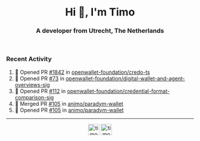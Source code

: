 <h1 align="center">Hi 👋, I'm Timo</h1>
<h3 align="center">A developer from Utrecht, The Netherlands</h3>
<br/>
<!-- https://github.com/rahuldkjain/github-profile-readme-generator --!>

<!--  <p align="left"><img src="https://github-readme-stats.vercel.app/api?username=timoglastra&show_icons=true&count_private=true&" alt="timoglastra" /></p> --!>

<!--
Github language stats
<p align="left"><img src="https://github-readme-stats.vercel.app/api/top-langs/?username=timoglastra&layout=compact" alt="timoglastra" /><p>
-->

<!-- Codestats language stats -->
<!-- <p align="left"><img src="https://codestats-readme.vercel.app/api/top-langs/?username=timoglastra&layout=compact&language_count=12" alt="timoglastra" /><p>    --!>
  
<h3>Recent Activity</h3>

<!--START_SECTION:activity-->
1. 💪 Opened PR [#1842](https://github.com/openwallet-foundation/credo-ts/pull/1842) in [openwallet-foundation/credo-ts](https://github.com/openwallet-foundation/credo-ts)
2. 💪 Opened PR [#73](https://github.com/openwallet-foundation/digital-wallet-and-agent-overviews-sig/pull/73) in [openwallet-foundation/digital-wallet-and-agent-overviews-sig](https://github.com/openwallet-foundation/digital-wallet-and-agent-overviews-sig)
3. 💪 Opened PR [#112](https://github.com/openwallet-foundation/credential-format-comparison-sig/pull/112) in [openwallet-foundation/credential-format-comparison-sig](https://github.com/openwallet-foundation/credential-format-comparison-sig)
4. 🎉 Merged PR [#105](https://github.com/animo/paradym-wallet/pull/105) in [animo/paradym-wallet](https://github.com/animo/paradym-wallet)
5. 💪 Opened PR [#105](https://github.com/animo/paradym-wallet/pull/105) in [animo/paradym-wallet](https://github.com/animo/paradym-wallet)
<!--END_SECTION:activity-->

---

<p align="center">
<a href="https://twitter.com/timoglastra" target="blank"><img align="center" src="https://cdn.jsdelivr.net/npm/simple-icons@3.0.1/icons/twitter.svg" alt="timoglastra" height="30" width="30" /></a>
<a href="https://linkedin.com/in/timoglastra" target="blank"><img align="center" src="https://cdn.jsdelivr.net/npm/simple-icons@3.0.1/icons/linkedin.svg" alt="timoglastra" height="30" width="30" /></a>
</p>



